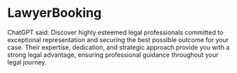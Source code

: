 # LawyerBooking
 ChatGPT said: Discover highly esteemed legal professionals committed to exceptional representation and securing the best possible outcome for your case. Their expertise, dedication, and strategic approach provide you with a strong legal advantage, ensuring professional guidance throughout your legal journey.
